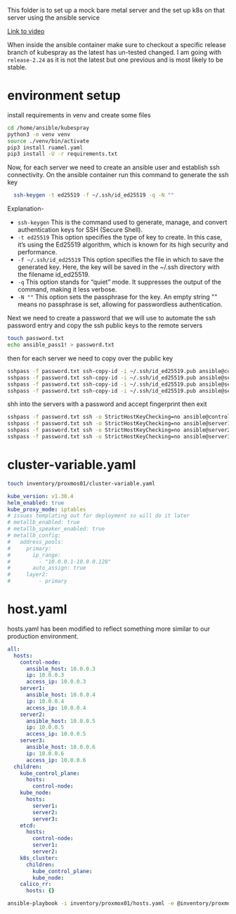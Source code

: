 This folder is to set up a mock bare metal server and the set up k8s on that server using the ansible service

[Link to video](https://youtu.be/lvkpIoySt3U?si=JL0AErUN3QxRSDw0)

When inside the ansible container make sure to checkout a specific release branch of kubespray as the latest has un-tested changed.
I am going with `release-2.24` as it is not the latest but one previous and is most likely to be stable.

# environment setup
install requirements in venv and create some files

```bash
cd /home/ansible/kubespray
python3 -m venv venv
source ./venv/bin/activate
pip3 install ruamel.yaml
pip3 install -U -r requirements.txt
```

Now, for each server we need to create an ansible user and establish ssh connectivity. 
On the ansible container run this command to generate the ssh key

```bash
  ssh-keygen -t ed25519 -f ~/.ssh/id_ed25519 -q -N ""
```
Explanation-
- `ssh-keygen` This is the command used to generate, manage, and convert authentication keys for SSH (Secure Shell).
- `-t ed25519` This option specifies the type of key to create. In this case, it’s using the Ed25519 algorithm, which is known for its high security and performance.
- `-f ~/.ssh/id_ed25519` This option specifies the file in which to save the generated key. Here, the key will be saved in the ~/.ssh directory with the filename id_ed25519.
- `-q` This option stands for “quiet” mode. It suppresses the output of the command, making it less verbose.
- `-N ""` This option sets the passphrase for the key. An empty string "" means no passphrase is set, allowing for passwordless authentication.

Next we need to create a password that we will use to automate the ssh password entry and copy the ssh public keys to the remote servers
```bash
touch password.txt
echo ansible_pass1! > password.txt
```

then for each server we need to copy over the public key
```bash
sshpass -f password.txt ssh-copy-id -i ~/.ssh/id_ed25519.pub ansible@control-node
sshpass -f password.txt ssh-copy-id -i ~/.ssh/id_ed25519.pub ansible@server1
sshpass -f password.txt ssh-copy-id -i ~/.ssh/id_ed25519.pub ansible@server2
sshpass -f password.txt ssh-copy-id -i ~/.ssh/id_ed25519.pub ansible@server3
```
shh into the servers with a password  and accept fingerprint then exit
```bash
sshpass -f password.txt ssh -o StrictHostKeyChecking=no ansible@control-node exit
sshpass -f password.txt ssh -o StrictHostKeyChecking=no ansible@server1 exit
sshpass -f password.txt ssh -o StrictHostKeyChecking=no ansible@server2 exit
sshpass -f password.txt ssh -o StrictHostKeyChecking=no ansible@server3 exit
```

# cluster-variable.yaml
```bash
touch inventory/proxmos01/cluster-variable.yaml
```

```yaml
kube_version: v1.30.4
helm_enabled: true
kube_proxy_mode: iptables
# issues templating out for deployment so will do it later
# metallb_enabled: true
# metallb_speaker_enabled: true
# metallb_config:
#   address_pools:
#     primary:
#       ip_range:
#         - "10.0.0.1-10.0.0.128"
#       auto_assign: true
#     layer2:
#         - primary
```

# host.yaml
hosts.yaml has been modified to reflect something more similar to our production environment.
```yaml
all:
  hosts:
    control-node:
      ansible_host: 10.0.0.3
      ip: 10.0.0.3
      access_ip: 10.0.0.3
    server1:
      ansible_host: 10.0.0.4
      ip: 10.0.0.4
      access_ip: 10.0.0.4
    server2:
      ansible_host: 10.0.0.5
      ip: 10.0.0.5
      access_ip: 10.0.0.5
    server3:
      ansible_host: 10.0.0.6
      ip: 10.0.0.6
      access_ip: 10.0.0.6
  children:
    kube_control_plane:
      hosts:
        control-node:
    kube_node:
      hosts:
        server1:
        server2:
        server3:
    etcd:
      hosts:
        control-node:
        server1:
        server2:
    k8s_cluster:
      children:
        kube_control_plane:
        kube_node:
    calico_rr:
      hosts: {}
```

```bash
ansible-playbook -i inventory/proxmox01/hosts.yaml -e @inventory/proxmox01/cluster-variable.yaml --become --become-user=root -u ansible cluster.yml
```